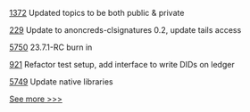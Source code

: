 
[1372](https://github.com/hyperledger/besu-docs/pull/1372) Updated topics to be both public & private

[229](https://github.com/hyperledger/anoncreds-rs/pull/229) Update to anoncreds-clsignatures 0.2, update tails access

[5750](https://github.com/hyperledger/besu/pull/5750)  23.7.1-RC burn in

[921](https://github.com/hyperledger/aries-vcx/pull/921) Refactor test setup, add interface to write DIDs on ledger

[5749](https://github.com/hyperledger/besu/pull/5749) Update native libraries


[See more >>>](https://start-here.hyperledger.org/pull-requests)
